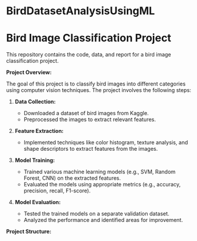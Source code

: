 # BirdDatasetAnalysisUsingML

# Bird Image Classification Project

This repository contains the code, data, and report for a bird image classification project.

**Project Overview:**

The goal of this project is to classify bird images into different categories using computer vision techniques. The project involves the following steps:

1. **Data Collection:**
   - Downloaded a dataset of bird images from Kaggle.
   - Preprocessed the images to extract relevant features.

2. **Feature Extraction:**
   - Implemented techniques like color histogram, texture analysis, and shape descriptors to extract features from the images.

3. **Model Training:**
   - Trained various machine learning models (e.g., SVM, Random Forest, CNN) on the extracted features.
   - Evaluated the models using appropriate metrics (e.g., accuracy, precision, recall, F1-score).

4. **Model Evaluation:**
   - Tested the trained models on a separate validation dataset.
   - Analyzed the performance and identified areas for improvement.

**Project Structure:**
